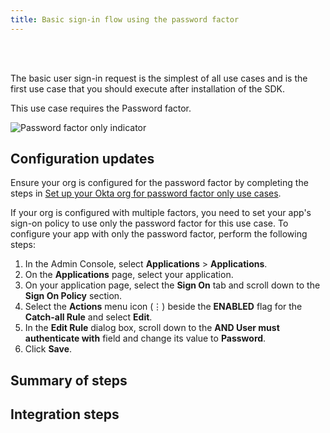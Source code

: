 ```yaml
---
title: Basic sign-in flow using the password factor
---
```


<div class="oie-embedded-sdk">

<ApiLifecycle access="ie" /><br>
<ApiLifecycle access="Limited GA" /><br>

<StackSelector class="cleaner-selector"/>

The basic user sign-in request is the simplest of all use cases and is the first use case that you should execute after installation of the SDK.

This use case requires the Password factor.

<div class="common-image-format">

![Password factor only indicator](/img/oie-embedded-sdk/factor-password-only.png "Password Factor Logo")

</div>

## Configuration updates

Ensure your org is configured for the password factor by completing the steps in [Set up your Okta org for password factor only use cases](/docs/guides/oie-embedded-common-org-setup/aspnet/main/#set-up-your-okta-org-for-password-factor-only-use-cases).

If your org is configured with multiple factors, you need to set your app's sign-on policy to use only the password factor for this use case. To configure your app with only the password factor, perform the following steps:

1. In the Admin Console, select **Applications** > **Applications**.
1. On the **Applications** page, select your application.
1. On your application page, select the **Sign On** tab and scroll down to the **Sign On Policy** section.
1. Select the **Actions** menu icon (⋮) beside the **ENABLED** flag for the **Catch-all Rule** and select **Edit**.
1. In the **Edit Rule** dialog box, scroll down to the **AND User must authenticate with** field and change its value to **Password**.
1. Click **Save**.

## Summary of steps

<StackSelector snippet="summaryofsteps" noSelector />

## Integration steps

<StackSelector snippet="integrationsteps" noSelector />

<StackSelector snippet="getuserprofile" noSelector />

</div>
